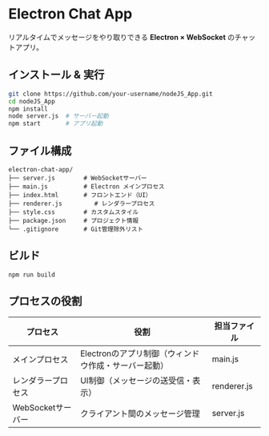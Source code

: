 #  Electron Chat App

リアルタイムでメッセージをやり取りできる **Electron × WebSocket** のチャットアプリ。

## インストール & 実行
```bash
git clone https://github.com/your-username/nodeJS_App.git
cd nodeJS_App
npm install
node server.js  # サーバー起動
npm start       # アプリ起動
```

##  ファイル構成

```
electron-chat-app/
├── server.js        # WebSocketサーバー
├── main.js          # Electron メインプロセス
├── index.html       # フロントエンド（UI）
├── renderer.js         # レンダラープロセス
├── style.css        # カスタムスタイル
├── package.json     # プロジェクト情報
└── .gitignore       # Git管理除外リスト
```

##  ビルド
```
npm run build
```

## プロセスの役割

|プロセス | 役割 | 担当ファイル |
| ---- | ---- | ---- |
| メインプロセス| Electronのアプリ制御（ウィンドウ作成・サーバー起動）| main.js |
| レンダラープロセス | UI制御（メッセージの送受信・表示）|	renderer.js |
| WebSocketサーバー | クライアント間のメッセージ管理 | server.js |